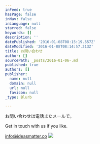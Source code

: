```yaml
---
inFeed: true
hasPage: false
inNav: false
inLanguage: null
starred: false
keywords: []
description: ''
datePublished: '2016-01-08T08:15:19.557Z'
dateModified: '2016-01-08T08:14:57.313Z'
title: お問い合わせ
author: []
sourcePath: _posts/2016-01-06-.md
published: true
authors: []
publisher:
  name: null
  domain: null
  url: null
  favicon: null
_type: Blurb

---
```

お問い合わせは電話またメールで。

Get in touch with us if you like. 

[info@ideasmatter.co][0]
![](https://the-grid-user-content.s3-us-west-2.amazonaws.com/00e4017d-25ab-4570-8d0f-010544c0c9ba.JPG)

[0]: info@